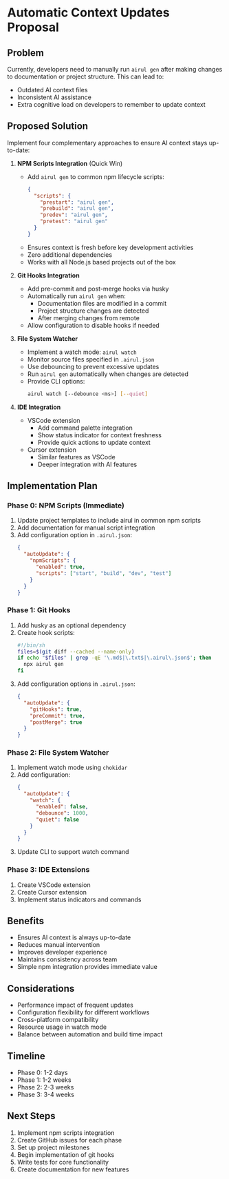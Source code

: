 # Automatic Context Updates Proposal

## Problem
Currently, developers need to manually run `airul gen` after making changes to documentation or project structure. This can lead to:
- Outdated AI context files
- Inconsistent AI assistance
- Extra cognitive load on developers to remember to update context

## Proposed Solution
Implement four complementary approaches to ensure AI context stays up-to-date:

1. **NPM Scripts Integration** (Quick Win)
   - Add `airul gen` to common npm lifecycle scripts:
     ```json
     {
       "scripts": {
         "prestart": "airul gen",
         "prebuild": "airul gen",
         "predev": "airul gen",
         "pretest": "airul gen"
       }
     }
     ```
   - Ensures context is fresh before key development activities
   - Zero additional dependencies
   - Works with all Node.js based projects out of the box

2. **Git Hooks Integration**
   - Add pre-commit and post-merge hooks via husky
   - Automatically run `airul gen` when:
     - Documentation files are modified in a commit
     - Project structure changes are detected
     - After merging changes from remote
   - Allow configuration to disable hooks if needed

3. **File System Watcher**
   - Implement a watch mode: `airul watch`
   - Monitor source files specified in `.airul.json`
   - Use debouncing to prevent excessive updates
   - Run `airul gen` automatically when changes are detected
   - Provide CLI options:
     ```bash
     airul watch [--debounce <ms>] [--quiet]
     ```

4. **IDE Integration**
   - VSCode extension
     - Add command palette integration
     - Show status indicator for context freshness
     - Provide quick actions to update context
   - Cursor extension
     - Similar features as VSCode
     - Deeper integration with AI features

## Implementation Plan

### Phase 0: NPM Scripts (Immediate)
1. Update project templates to include airul in common npm scripts
2. Add documentation for manual script integration
3. Add configuration option in `.airul.json`:
   ```json
   {
     "autoUpdate": {
       "npmScripts": {
         "enabled": true,
         "scripts": ["start", "build", "dev", "test"]
       }
     }
   }
   ```

### Phase 1: Git Hooks
1. Add husky as an optional dependency
2. Create hook scripts:
   ```bash
   #!/bin/sh
   files=$(git diff --cached --name-only)
   if echo "$files" | grep -qE '\.md$|\.txt$|\.airul\.json$'; then
     npx airul gen
   fi
   ```
3. Add configuration options in `.airul.json`:
   ```json
   {
     "autoUpdate": {
       "gitHooks": true,
       "preCommit": true,
       "postMerge": true
     }
   }
   ```

### Phase 2: File System Watcher
1. Implement watch mode using `chokidar`
2. Add configuration:
   ```json
   {
     "autoUpdate": {
       "watch": {
         "enabled": false,
         "debounce": 1000,
         "quiet": false
       }
     }
   }
   ```
3. Update CLI to support watch command

### Phase 3: IDE Extensions
1. Create VSCode extension
2. Create Cursor extension
3. Implement status indicators and commands

## Benefits
- Ensures AI context is always up-to-date
- Reduces manual intervention
- Improves developer experience
- Maintains consistency across team
- Simple npm integration provides immediate value

## Considerations
- Performance impact of frequent updates
- Configuration flexibility for different workflows
- Cross-platform compatibility
- Resource usage in watch mode
- Balance between automation and build time impact

## Timeline
- Phase 0: 1-2 days
- Phase 1: 1-2 weeks
- Phase 2: 2-3 weeks
- Phase 3: 3-4 weeks

## Next Steps
1. Implement npm scripts integration
2. Create GitHub issues for each phase
3. Set up project milestones
4. Begin implementation of git hooks
5. Write tests for core functionality
6. Create documentation for new features 